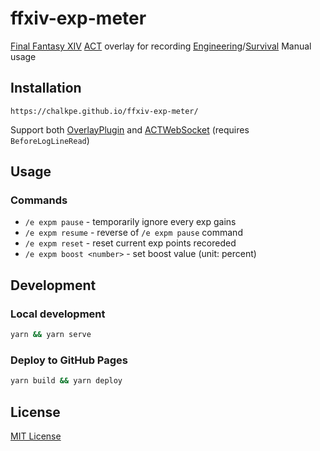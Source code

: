 # ffxiv-exp-meter

[Final Fantasy XIV](https://www.finalfantasyxiv.com) [ACT](https://advancedcombattracker.com) overlay for recording [Engineering](https://na.finalfantasyxiv.com/lodestone/playguide/db/search/?q=Engineering+Manual)/[Survival](https://na.finalfantasyxiv.com/lodestone/playguide/db/search/?q=Survival+Manual) Manual usage

## Installation

```url
https://chalkpe.github.io/ffxiv-exp-meter/
```

Support both [OverlayPlugin](https://github.com/ngld/OverlayPlugin) and [ACTWebSocket](https://github.com/ZCube/ACTWebSocket) (requires `BeforeLogLineRead`)

## Usage

### Commands

* `/e expm pause` - temporarily ignore every exp gains
* `/e expm resume` - reverse of `/e expm pause` command
* `/e expm reset` - reset current exp points recoreded
* `/e expm boost <number>` - set boost value (unit: percent)

## Development

### Local development

```sh
yarn && yarn serve
```

### Deploy to GitHub Pages

```sh
yarn build && yarn deploy
```

## License

[MIT License](LICENSE)
